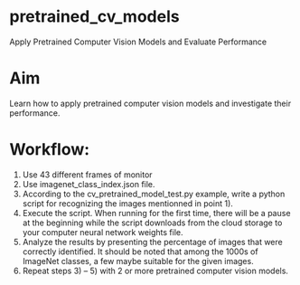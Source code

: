 # pretrained_cv_models
Apply Pretrained Computer Vision Models and Evaluate Performance


# Aim

Learn how to apply pretrained computer vision models and investigate their  performance.


# Workflow:

1) Use 43 different frames of monitor
2) Use imagenet_class_index.json file.
3) According to the cv_pretrained_model_test.py example, write a python script for recognizing the images mentionned in point 1).
4) Execute the script. When running for the first time, there will be a pause at the beginning while the script downloads from the cloud storage to your computer neural network weights file.
5) Analyze the results by presenting the percentage of images that were correctly identified. It should be noted that among the 1000s of ImageNet classes, a few maybe suitable for the given images.
6) Repeat steps 3) – 5) with 2 or more pretrained computer vision models.
